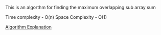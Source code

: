 This is an algorthm for finding the  maximum overlapping sub array sum

Time complexity - O(n)
Space Complexity - O(1)

[Algorithm Explanation](https://www.geeksforgeeks.org/largest-sum-contiguous-subarray/)
